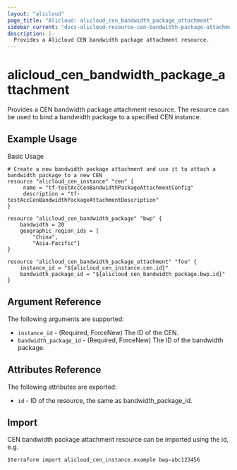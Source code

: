 ```yaml
---
layout: "alicloud"
page_title: "Alicloud: alicloud_cen_bandwidth_package_attachment"
sidebar_current: "docs-alicloud-resource-cen-bandwidth-package-attachment"
description: |-
  Provides a Alicloud CEN bandwidth package attachment resource.
---
```


# alicloud\_cen_bandwidth_package_attachment

Provides a CEN bandwidth package attachment resource. The resource can be used to bind a bandwidth package to a specified CEN instance.

## Example Usage

Basic Usage

```
# Create a new bandwidth package attachment and use it to attach a bandwidth package to a new CEN
resource "alicloud_cen_instance" "cen" {
     name = "tf-testAccCenBandwidthPackageAttachmentConfig"
     description = "tf-testAccCenBandwidthPackageAttachmentDescription"
}

resource "alicloud_cen_bandwidth_package" "bwp" {
    bandwidth = 20
    geographic_region_ids = [
		"China",
		"Asia-Pacific"]
}

resource "alicloud_cen_bandwidth_package_attachment" "foo" {
    instance_id = "${alicloud_cen_instance.cen.id}"
    bandwidth_package_id = "${alicloud_cen_bandwidth_package.bwp.id}"
}
```
## Argument Reference

The following arguments are supported:

* `instance_id` - (Required, ForceNew) The ID of the CEN.
* `bandwidth_package_id` - (Required, ForceNew) The ID of the bandwidth package.

## Attributes Reference

The following attributes are exported:

* `id` - ID of the resource, the same as bandwidth_package_id.

## Import

CEN bandwidth package attachment resource can be imported using the id, e.g.

```
$terraform import alicloud_cen_instance.example bwp-abc123456
```




